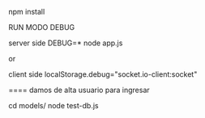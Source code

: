 npm install

RUN MODO DEBUG

server side
DEBUG=* node app.js

or

client side
localStorage.debug="socket.io-client:socket"

====
damos de alta usuario para ingresar

cd models/
node test-db.js


